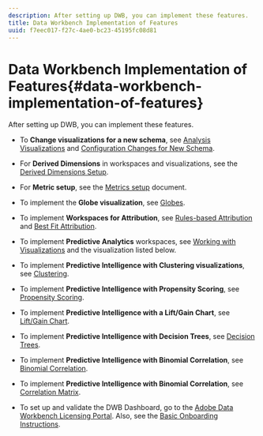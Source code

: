 ```yaml
---
description: After setting up DWB, you can implement these features.
title: Data Workbench Implementation of Features
uuid: f7eec017-f27c-4ae0-bc23-45195fc08d81
---
```


# Data Workbench Implementation of Features{#data-workbench-implementation-of-features}

After setting up DWB, you can implement these features.

* To **Change visualizations for a new schema**, see [Analysis Visualizations](https://marketing.adobe.com/resources/help/en_US/insight/client/c_analysis_vis.html) and [Configuration Changes for New Schema](../../../home/dwb-implement-overview/dwb-implement-deliver/dwb-implement-config-new-schema.md#concept-9aced98e988b48ebbf9e6607c182d0de). 

* For **Derived Dimensions** in workspaces and visualizations, see the [Derived Dimensions Setup](../../../home/dwb-implement-overview/dwb-implement-deliver/dwb-implement-derived-dims.md#concept-19a5c554ac3e4bc9b86b9aaca5f8cad6). 

* For **Metric setup**, see the [Metrics setup](../../../home/dwb-implement-overview/dwb-implement-configure/dwb-implement-metric-setup.md#concept-f568a931db5b4b62b7b1e7827c7f7bf6) document. 

* To implement the **Globe visualization**, see [Globes](https://marketing.adobe.com/resources/help/en_US/insight/client/c_globes.html).

* To implement **Workspaces for Attribution**, see [Rules-based Attribution](https://marketing.adobe.com/resources/help/en_US/insight/client/c_rules_attrib.html) and [Best Fit Attribution](https://marketing.adobe.com/resources/help/en_US/insight/whatsnew/c_attrib_algorithmic.html#).

* To implement **Predictive Analytics** workspaces, see [Working with Visualizations](https://marketing.adobe.com/resources/help/en_US/insight/client/c_vis.html) and the visualization listed below. 

* To implement **Predictive Intelligence with Clustering visualizations**, see [Clustering](https://marketing.adobe.com/resources/help/en_US/insight/client/c_visitor_cluster.html). 

* To implement **Predictive Intelligence with Propensity Scoring**, see [Propensity Scoring](https://marketing.adobe.com/resources/help/en_US/insight/client/c_visitor_propensity.html). 

* To implement **Predictive Intelligence with a Lift/Gain Chart**, see [Lift/Gain Chart](https://marketing.adobe.com/resources/help/en_US/insight/client/c_propensity_gain_lift_chart.html). 

* To implement **Predictive Intelligence with Decision Trees**, see [Decision Trees](https://marketing.adobe.com/resources/help/en_US/insight/client/c_decision_trees.html). 

* To implement **Predictive Intelligence with Binomial Correlation**, see [Binomial Correlation](https://marketing.adobe.com/resources/help/en_US/insight/client/c_correlation_analysis.html). 

* To implement **Predictive Intelligence with Binomial Correlation**, see [Correlation Matrix](https://marketing.adobe.com/resources/help/en_US/insight/client/c_correlation_analysis.html).

* To set up and validate the DWB Dashboard, go to the [Adobe Data Workbench Licensing Portal](https://license.visualsciences.com/License/#documentation). Also, see the [Basic Onboarding Instructions](../../../home/dwb-implement-overview/dwb-implement-provision/dwb-implement-onboarding.md#concept-e93aba41b26a410f959c5ca7f8e33355).

